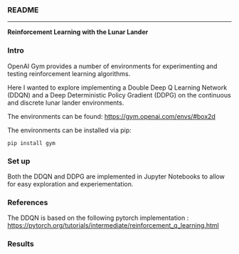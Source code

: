 ### README
---
**Reinforcement Learning with the Lunar Lander**

### Intro

OpenAI Gym provides a number of environments for experimenting and testing reinforcement learning algorithms. 

Here I wanted to explore implementing a Double Deep Q Learning Network (DDQN) and a Deep Deterministic Policy Gradient (DDPG) on the continuous and discrete lunar lander environments.

The environments can be found: https://gym.openai.com/envs/#box2d

The environments can be installed via pip:

```pip install gym```


### Set up

Both the DDQN and DDPG are implemented in Jupyter Notebooks to allow for easy exploration and experiementation.

### References

The DDQN is based on the following pytorch implementation : https://pytorch.org/tutorials/intermediate/reinforcement_q_learning.html


### Results
